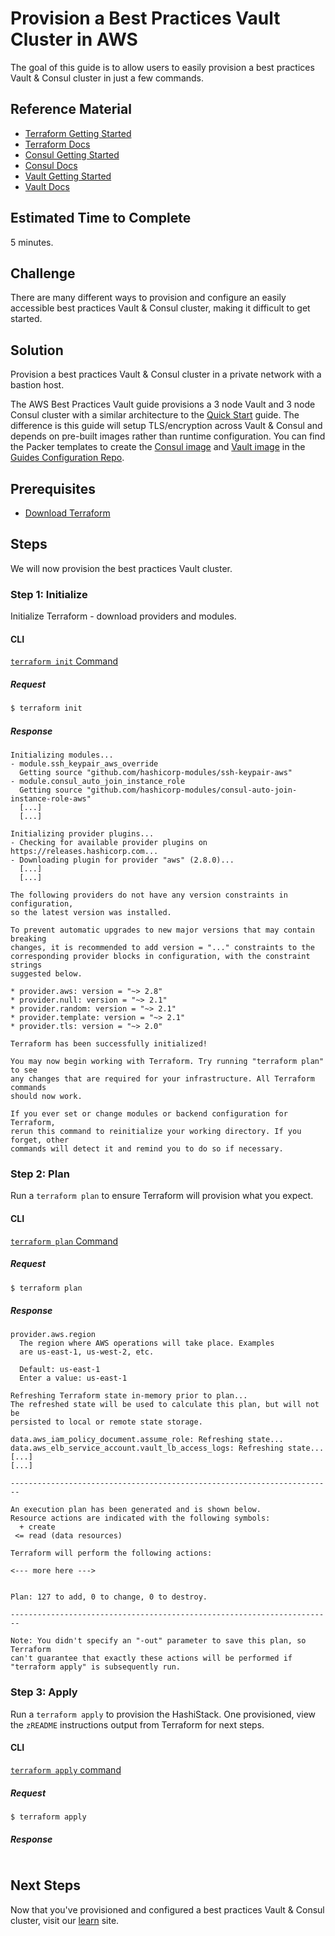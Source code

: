 # Provision a Best Practices Vault Cluster in AWS

The goal of this guide is to allow users to easily provision a best practices Vault & Consul cluster in just a few commands.

## Reference Material

- [Terraform Getting Started](https://learn.hashicorp.com/tutorials/terraform/install-cli)
- [Terraform Docs](https://www.terraform.io/docs/index.html)
- [Consul Getting Started](https://www.consul.io/intro/getting-started/install.html)
- [Consul Docs](https://www.consul.io/docs/index.html)
- [Vault Getting Started](https://learn.hashicorp.com/vault/getting-started/install)
- [Vault Docs](https://www.vaultproject.io/docs/index.html)

## Estimated Time to Complete

5 minutes.

## Challenge

There are many different ways to provision and configure an easily accessible best practices Vault & Consul cluster, making it difficult to get started.

## Solution

Provision a best practices Vault & Consul cluster in a private network with a bastion host.

The AWS Best Practices Vault guide provisions a 3 node Vault and 3 node Consul cluster with a similar architecture to the [Quick Start](../../quick-start) guide. The difference is this guide will setup TLS/encryption across Vault & Consul and depends on pre-built images rather than runtime configuration. You can find the Packer templates to create the [Consul image](https://github.com/hashicorp/guides-configuration/blob/master/consul/consul-aws.json) and [Vault image](https://github.com/hashicorp/guides-configuration/blob/master/vault/vault-aws.json) in the [Guides Configuration Repo](https://github.com/hashicorp/guides-configuration/).

## Prerequisites

- [Download Terraform](https://www.terraform.io/downloads.html)

## Steps

We will now provision the best practices Vault cluster.

### Step 1: Initialize

Initialize Terraform - download providers and modules.

#### CLI

[`terraform init` Command](https://www.terraform.io/docs/commands/init.html)

##### Request

```sh
$ terraform init
```

##### Response
```
Initializing modules...
- module.ssh_keypair_aws_override
  Getting source "github.com/hashicorp-modules/ssh-keypair-aws"
- module.consul_auto_join_instance_role
  Getting source "github.com/hashicorp-modules/consul-auto-join-instance-role-aws"
  [...]
  [...]

Initializing provider plugins...
- Checking for available provider plugins on https://releases.hashicorp.com...
- Downloading plugin for provider "aws" (2.8.0)...
  [...]
  [...]

The following providers do not have any version constraints in configuration,
so the latest version was installed.

To prevent automatic upgrades to new major versions that may contain breaking
changes, it is recommended to add version = "..." constraints to the
corresponding provider blocks in configuration, with the constraint strings
suggested below.

* provider.aws: version = "~> 2.8"
* provider.null: version = "~> 2.1"
* provider.random: version = "~> 2.1"
* provider.template: version = "~> 2.1"
* provider.tls: version = "~> 2.0"

Terraform has been successfully initialized!

You may now begin working with Terraform. Try running "terraform plan" to see
any changes that are required for your infrastructure. All Terraform commands
should now work.

If you ever set or change modules or backend configuration for Terraform,
rerun this command to reinitialize your working directory. If you forget, other
commands will detect it and remind you to do so if necessary.
```

### Step 2: Plan

Run a `terraform plan` to ensure Terraform will provision what you expect.

#### CLI

[`terraform plan` Command](https://www.terraform.io/docs/commands/plan.html)

##### Request

```sh
$ terraform plan
```

##### Response
```
provider.aws.region
  The region where AWS operations will take place. Examples
  are us-east-1, us-west-2, etc.

  Default: us-east-1
  Enter a value: us-east-1

Refreshing Terraform state in-memory prior to plan...
The refreshed state will be used to calculate this plan, but will not be
persisted to local or remote state storage.

data.aws_iam_policy_document.assume_role: Refreshing state...
data.aws_elb_service_account.vault_lb_access_logs: Refreshing state...
[...]
[...]

------------------------------------------------------------------------

An execution plan has been generated and is shown below.
Resource actions are indicated with the following symbols:
  + create
 <= read (data resources)

Terraform will perform the following actions:

<--- more here --->


Plan: 127 to add, 0 to change, 0 to destroy.

------------------------------------------------------------------------

Note: You didn't specify an "-out" parameter to save this plan, so Terraform
can't guarantee that exactly these actions will be performed if
"terraform apply" is subsequently run.
```

### Step 3: Apply

Run a `terraform apply` to provision the HashiStack. One provisioned, view the `zREADME` instructions output from Terraform for next steps.

#### CLI

[`terraform apply` command](https://www.terraform.io/docs/commands/apply.html)

##### Request

```sh
$ terraform apply
```

##### Response
```
```

## Next Steps

Now that you've provisioned and configured a best practices Vault & Consul cluster, visit our [learn](https://learn.hashicorp.com/vault/?track=secrets-management#secrets-managemen) site.
